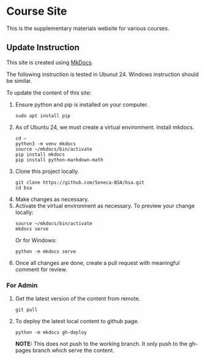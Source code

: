 # Course Site

This is the supplementary materials website for various courses.

## Update Instruction

This site is created using [MkDocs](https://www.mkdocs.org/).

The following instruction is tested in Ubunut 24. Windows instruction should be similar.

To update the content of this site:

1. Ensure python and pip is installed on your computer.
    ```
    sudo apt install pip
    ```
1. As of Ubuntu 24, we must create a virtual environment. Install mkdocs.
    ```
    cd ~
    python3 -m venv mkdocs
    source ~/mkdocs/bin/activate
    pip install mkdocs
    pip install python-markdown-math
    ```
1. Clone this project locally.
    ```
    git clone https://github.com/Seneca-BSA/bsa.git
    cd bsa
    ```
1. Make changes as necessary.
1. Activate the virtual environment as necessary. To preview your change locally:
    ```
    source ~/mkdocs/bin/activate
    mkdocs serve
    ```
    Or for Windows:
    ```
    python -m mkdocs serve
    ```
1. Once all changes are done, create a pull request with meaningful comment for review.

### For Admin

1. Get the latest version of the content from remote.
    ```
    git pull
    ```
1. To deploy the latest local content to github page.
    ```
    python -m mkdocs gh-deploy
    ```
    **NOTE:** This does not push to the working branch. It only push to the gh-pages branch which serve the content.